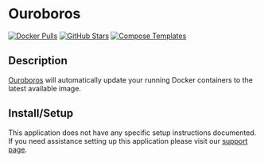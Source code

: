 # Ouroboros

[![Docker Pulls](https://img.shields.io/docker/pulls/pyouroboros/ouroboros?style=flat-square&color=607D8B&label=docker%20pulls&logo=docker)](https://hub.docker.com/r/pyouroboros/ouroboros)
[![GitHub Stars](https://img.shields.io/github/stars/pyouroboros/ouroboros?style=flat-square&color=607D8B&label=github%20stars&logo=github)](https://github.com/pyouroboros/ouroboros)
[![Compose Templates](https://img.shields.io/static/v1?style=flat-square&color=607D8B&label=compose&message=templates)](https://github.com/GhostWriters/DockSTARTer/tree/master/compose/.apps/ouroboros)

## Description

[Ouroboros](https://github.com/pyouroboros/ouroboros) will automatically update
your running Docker containers to the latest available image.

## Install/Setup

This application does not have any specific setup instructions documented. If
you need assistance setting up this application please visit our
[support page](https://dockstarter.com/basics/support/).
